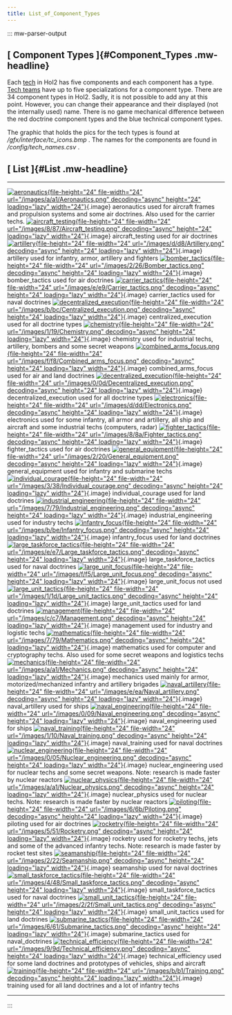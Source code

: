```yaml
---
title: List_of_Component_Types
---
```


::: mw-parser-output

## [ Component Types ]{#Component_Types .mw-headline}

Each [tech](/wiki/Tech_Tree "Tech Tree") in HoI2 has five components and
each component has a type. [Tech
teams](/wiki/Tech_Teams_by_Country "Tech Teams by Country") have up to
five specializations for a component type. There are 34 component types
in HoI2. Sadly, it is not possible to add any at this point. However,
you can change their appearance and their displayed (not the internally
used) name. There is no game mechanical difference between the red
doctrine component types and the blue technical component types.

The graphic that holds the pics for the tech types is found at
_/gfx/interface/tc_icons.bmp_ . The names for the components are found
in _/config/tech_names.csv_ .

## [ List ]{#List .mw-headline}

---

[![aeronautics](/images/a/a1/Aeronautics.png){file-height="24" file-width="24" url="/images/a/a1/Aeronautics.png" decoding="async" height="24" loading="lazy" width="24"}](/wiki/File:Aeronautics.png "aeronautics"){.image} aeronautics used for aircraft frames and propulsion systems and some air doctrines. Also used for the carrier techs.
[![aircraft_testing](/images/8/87/Aircraft_testing.png){file-height="24" file-width="24" url="/images/8/87/Aircraft_testing.png" decoding="async" height="24" loading="lazy" width="24"}](/wiki/File:Aircraft_testing.png "aircraft_testing"){.image} aircraft_testing used for air doctrines
[![artillery](/images/d/d8/Artillery.png){file-height="24" file-width="24" url="/images/d/d8/Artillery.png" decoding="async" height="24" loading="lazy" width="24"}](/wiki/File:Artillery.png "artillery"){.image} artillery used for infantry, armor, artillery and fighters
[![bomber_tactics](/images/2/26/Bomber_tactics.png){file-height="24" file-width="24" url="/images/2/26/Bomber_tactics.png" decoding="async" height="24" loading="lazy" width="24"}](/wiki/File:Bomber_tactics.png "bomber_tactics"){.image} bomber_tactics used for air doctrines
[![carrier_tactics](/images/e/e9/Carrier_tactics.png){file-height="24" file-width="24" url="/images/e/e9/Carrier_tactics.png" decoding="async" height="24" loading="lazy" width="24"}](/wiki/File:Carrier_tactics.png "carrier_tactics"){.image} carrier_tactics used for naval doctrines
[![decentralized_execution](/images/b/bc/Centralized_execution.png){file-height="24" file-width="24" url="/images/b/bc/Centralized_execution.png" decoding="async" height="24" loading="lazy" width="24"}](/wiki/File:Centralized_execution.png "decentralized_execution"){.image} centralized_execution used for all doctrine types
[![chemistry](/images/1/19/Chemistry.png){file-height="24" file-width="24" url="/images/1/19/Chemistry.png" decoding="async" height="24" loading="lazy" width="24"}](/wiki/File:Chemistry.png "chemistry"){.image} chemistry used for industrial techs, artillery, bombers and some secret weapons
[![combined_arms_focus.png](/images/f/f8/Combined_arms_focus.png){file-height="24" file-width="24" url="/images/f/f8/Combined_arms_focus.png" decoding="async" height="24" loading="lazy" width="24"}](/wiki/File:Combined_arms_focus.png "combined_arms_focus.png"){.image} combined_arms_focus used for air and land doctrines
[![decentralized_execution](/images/0/0d/Decentralized_execution.png){file-height="24" file-width="24" url="/images/0/0d/Decentralized_execution.png" decoding="async" height="24" loading="lazy" width="24"}](/wiki/File:Decentralized_execution.png "decentralized_execution"){.image} decentralized_execution used for all doctrine types
[![electronics](/images/d/dd/Electronics.png){file-height="24" file-width="24" url="/images/d/dd/Electronics.png" decoding="async" height="24" loading="lazy" width="24"}](/wiki/File:Electronics.png "electronics"){.image} electronics used for some infantry, all armor and artillery, all ship and aircraft and some industrial techs (computers, radar)
[![fighter_tactics](/images/8/8a/Fighter_tactics.png){file-height="24" file-width="24" url="/images/8/8a/Fighter_tactics.png" decoding="async" height="24" loading="lazy" width="24"}](/wiki/File:Fighter_tactics.png "fighter_tactics"){.image} fighter_tactics used for air doctrines
[![general_equipment](/images/2/20/General_equipment.png){file-height="24" file-width="24" url="/images/2/20/General_equipment.png" decoding="async" height="24" loading="lazy" width="24"}](/wiki/File:General_equipment.png "general_equipment"){.image} general_equipment used for infantry and submarine techs
[![individual_courage](/images/3/38/Individual_courage.png){file-height="24" file-width="24" url="/images/3/38/Individual_courage.png" decoding="async" height="24" loading="lazy" width="24"}](/wiki/File:Individual_courage.png "individual_courage"){.image} individual_courage used for land doctrines
[![industrial_engineering](/images/7/79/Industrial_engineering.png){file-height="24" file-width="24" url="/images/7/79/Industrial_engineering.png" decoding="async" height="24" loading="lazy" width="24"}](/wiki/File:Industrial_engineering.png "industrial_engineering"){.image} industrial_engineering used for industry techs
[![infantry_focus](/images/b/be/Infantry_focus.png){file-height="24" file-width="24" url="/images/b/be/Infantry_focus.png" decoding="async" height="24" loading="lazy" width="24"}](/wiki/File:Infantry_focus.png "infantry_focus"){.image} infantry_focus used for land doctrines
[![large_taskforce_tactics](/images/e/e7/Large_taskforce_tactics.png){file-height="24" file-width="24" url="/images/e/e7/Large_taskforce_tactics.png" decoding="async" height="24" loading="lazy" width="24"}](/wiki/File:Large_taskforce_tactics.png "large_taskforce_tactics"){.image} large_taskforce_tactics used for naval doctrines
[![large_unit_focus](/images/f/f5/Large_unit_focus.png){file-height="24" file-width="24" url="/images/f/f5/Large_unit_focus.png" decoding="async" height="24" loading="lazy" width="24"}](/wiki/File:Large_unit_focus.png "large_unit_focus"){.image} large_unit_focus not used
[![large_unit_tactics](/images/1/1d/Large_unit_tactics.png){file-height="24" file-width="24" url="/images/1/1d/Large_unit_tactics.png" decoding="async" height="24" loading="lazy" width="24"}](/wiki/File:Large_unit_tactics.png "large_unit_tactics"){.image} large_unit_tactics used for land doctrines
[![management](/images/c/c7/Management.png){file-height="24" file-width="24" url="/images/c/c7/Management.png" decoding="async" height="24" loading="lazy" width="24"}](/wiki/File:Management.png "management"){.image} management used for industry and logistic techs
[![mathematics](/images/7/79/Mathematics.png){file-height="24" file-width="24" url="/images/7/79/Mathematics.png" decoding="async" height="24" loading="lazy" width="24"}](/wiki/File:Mathematics.png "mathematics"){.image} mathematics used for computer and cryptography techs. Also used for some secret weapons and logistics techs
[![mechanics](/images/a/a1/Mechanics.png){file-height="24" file-width="24" url="/images/a/a1/Mechanics.png" decoding="async" height="24" loading="lazy" width="24"}](/wiki/File:Mechanics.png "mechanics"){.image} mechanics used mainly for armor, motorized/mechanized infantry and artillery brigades
[![naval_artillery](/images/e/ea/Naval_artillery.png){file-height="24" file-width="24" url="/images/e/ea/Naval_artillery.png" decoding="async" height="24" loading="lazy" width="24"}](/wiki/File:Naval_artillery.png "naval_artillery"){.image} naval_artillery used for ships
[![naval_engineering](/images/0/09/Naval_engineering.png){file-height="24" file-width="24" url="/images/0/09/Naval_engineering.png" decoding="async" height="24" loading="lazy" width="24"}](/wiki/File:Naval_engineering.png "naval_engineering"){.image} naval_engineering used for ships
[![naval_training](/images/1/10/Naval_training.png){file-height="24" file-width="24" url="/images/1/10/Naval_training.png" decoding="async" height="24" loading="lazy" width="24"}](/wiki/File:Naval_training.png "naval_training"){.image} naval_training used for naval doctrines
[![nuclear_engineering](/images/0/05/Nuclear_engineering.png){file-height="24" file-width="24" url="/images/0/05/Nuclear_engineering.png" decoding="async" height="24" loading="lazy" width="24"}](/wiki/File:Nuclear_engineering.png "nuclear_engineering"){.image} nuclear_engineering used for nuclear techs and some secret weapons. Note: research is made faster by nuclear reactors
[![nuclear_physics](/images/a/a1/Nuclear_physics.png){file-height="24" file-width="24" url="/images/a/a1/Nuclear_physics.png" decoding="async" height="24" loading="lazy" width="24"}](/wiki/File:Nuclear_physics.png "nuclear_physics"){.image} nuclear_physics used for nuclear techs. Note: research is made faster by nuclear reactors
[![piloting](/images/6/6b/Piloting.png){file-height="24" file-width="24" url="/images/6/6b/Piloting.png" decoding="async" height="24" loading="lazy" width="24"}](/wiki/File:Piloting.png "piloting"){.image} piloting used for air doctrines
[![rocketry](/images/5/51/Rocketry.png){file-height="24" file-width="24" url="/images/5/51/Rocketry.png" decoding="async" height="24" loading="lazy" width="24"}](/wiki/File:Rocketry.png "rocketry"){.image} rocketry used for rocketry techs, jets and some of the advanced infantry techs. Note: research is made faster by rocket test sites
[![seamanship](/images/2/22/Seamanship.png){file-height="24" file-width="24" url="/images/2/22/Seamanship.png" decoding="async" height="24" loading="lazy" width="24"}](/wiki/File:Seamanship.png "seamanship"){.image} seamanship used for naval doctrines
[![small_taskforce_tactics](/images/4/48/Small_taskforce_tactics.png){file-height="24" file-width="24" url="/images/4/48/Small_taskforce_tactics.png" decoding="async" height="24" loading="lazy" width="24"}](/wiki/File:Small_taskforce_tactics.png "small_taskforce_tactics"){.image} small_taskforce_tactics used for naval doctrines
[![small_unit_tactics](/images/2/2f/Small_unit_tactics.png){file-height="24" file-width="24" url="/images/2/2f/Small_unit_tactics.png" decoding="async" height="24" loading="lazy" width="24"}](/wiki/File:Small_unit_tactics.png "small_unit_tactics"){.image} small_unit_tactics used for land doctrines
[![submarine_tactics](/images/6/61/Submarine_tactics.png){file-height="24" file-width="24" url="/images/6/61/Submarine_tactics.png" decoding="async" height="24" loading="lazy" width="24"}](/wiki/File:Submarine_tactics.png "submarine_tactics"){.image} submarine_tactics used for naval_doctrines
[![technical_efficiency](/images/9/9d/Technical_efficiency.png){file-height="24" file-width="24" url="/images/9/9d/Technical_efficiency.png" decoding="async" height="24" loading="lazy" width="24"}](/wiki/File:Technical_efficiency.png "technical_efficiency"){.image} technical_efficiency used for some land doctrines and prototypes of vehicles, ships and aircraft
[![training](/images/b/b1/Training.png){file-height="24" file-width="24" url="/images/b/b1/Training.png" decoding="async" height="24" loading="lazy" width="24"}](/wiki/File:Training.png "training"){.image} training used for all land doctrines and a lot of infantry techs

---

:::
